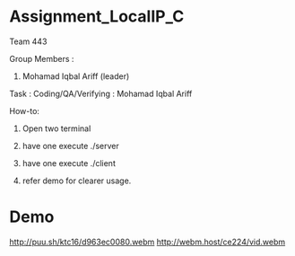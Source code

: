 # Assignment_LocalIP_C
Team 443

Group Members :
1. Mohamad Iqbal Ariff (leader)

Task :
Coding/QA/Verifying : Mohamad Iqbal Ariff

How-to:


1. Open two terminal


2. have one execute ./server


3. have one execute ./client <filename> <ip> <port>


4. refer demo for clearer usage.

# Demo
http://puu.sh/ktc16/d963ec0080.webm
http://webm.host/ce224/vid.webm
